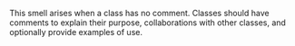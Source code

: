 This smell arises when a class has no comment. Classes should have comments to explain their purpose, collaborations with other classes, and optionally provide examples of use.